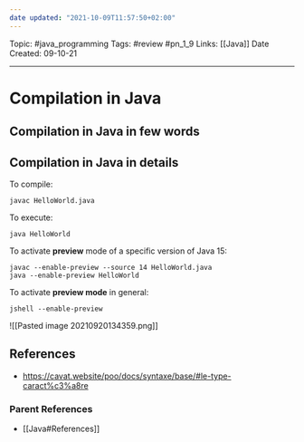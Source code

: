 ```yaml
---
date updated: "2021-10-09T11:57:50+02:00"
---
```


Topic: #java_programming
Tags: #review #pn_1_9
Links: [[Java]]
Date Created: 09-10-21

---

# Compilation in Java

## Compilation in Java in few words

## Compilation in Java in details

To compile:

```shell
javac HelloWorld.java
```

To execute:

```shell
java HelloWorld
```

To activate **preview** mode of a specific version of Java 15:

```shell
javac --enable-preview --source 14 HelloWorld.java
java --enable-preview HelloWorld
```

To activate **preview mode** in general:

```shell
jshell --enable-preview
```

![[Pasted image 20210920134359.png]]

## References

- <https://cavat.website/poo/docs/syntaxe/base/#le-type-caract%c3%a8re>

### Parent References

- [[Java#References]]
